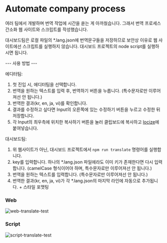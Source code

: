 # Automate company process

여러 팀에서 개발하며 번역 작업에 시간을 쏟는 게 아까웠습니다. 그래서 번역 프로세스 간소화 웹 사이트와 스크립트를 작성했습니다.

대시보드팀은 로컬 파일의 *.lang.json에 번역문구들을 저장하므로 보안상 이유로 웹 사이트에선 스크립트를 실행하지 않습니다. 대시보드 프로젝트의 node script를 실행하시면 됩니다.

--- 사용 방법 ---

에디터팀: 
1. 첫 진입 시, 에디터팀을 선택합니다.
2. 번역을 원하는 텍스트를 입력 후, 번역하기 버튼을 누릅니다. (특수문자로만 이루어져선 안 됩니다.)
3. 번역한 결과(kr, en, ja, vi)를 확인합니다.
4. 결과를 수정하고 싶다면 Input의 오른쪽에 있는 수정하기 버튼을 누르고 수정한 뒤 저장합니다.
5. 각 Input의 최우측에 위치한 복사하기 버튼을 눌러 클립보드에 복사하고 [locize](https://locize.com/)에 붙여넣습니다.

대시보드팀:
1. 위 웹사이트가 아닌, 대시보드 프로젝트에서 `npm run translate` 명령어를 실행합니다.
2. key를 입력합니다. 하나의 *.lang.json 파일에라도 이미 키가 존재한다면 다시 입력합니다. (camelCase 형식이어야 하며, 특수문자로만 이루어져선 안 됩니다.)
3. 번역을 원하는 텍스트를 입력합니다. (특수문자로만 이루어져선 안 됩니다.)
4. 번역한 결과(kr, en, ja, vi)가 각 *.lang.json의 마지막 라인에 자동으로 추가됩니다. + 스타일 포맷팅


### Web
![web-translate-test](https://user-images.githubusercontent.com/50766847/224696672-7cf5aa8b-4e53-4ae0-8770-9924bead50b6.gif)

### Script
![script-translate-test](https://user-images.githubusercontent.com/50766847/224702638-65d07c24-4991-4797-a6c7-78b3e5c8e1d3.gif)


